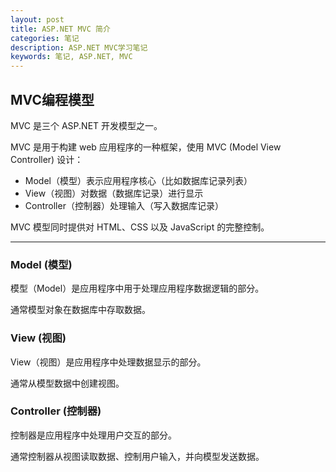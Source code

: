 ```yaml
---
layout: post
title: ASP.NET MVC 简介
categories: 笔记
description: ASP.NET MVC学习笔记
keywords: 笔记, ASP.NET, MVC
---
```


## MVC编程模型

MVC 是三个 ASP.NET 开发模型之一。

MVC 是用于构建 web 应用程序的一种框架，使用 MVC (Model View Controller) 设计：

- Model（模型）表示应用程序核心（比如数据库记录列表）
- View（视图）对数据（数据库记录）进行显示
- Controller（控制器）处理输入（写入数据库记录）

MVC 模型同时提供对 HTML、CSS 以及 JavaScript 的完整控制。

--------------------------

### Model (模型)

模型（Model）是应用程序中用于处理应用程序数据逻辑的部分。

通常模型对象在数据库中存取数据。

### View (视图)

View（视图）是应用程序中处理数据显示的部分。

通常从模型数据中创建视图。

### Controller (控制器)

控制器是应用程序中处理用户交互的部分。

通常控制器从视图读取数据、控制用户输入，并向模型发送数据。
